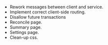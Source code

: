 - Rework messages between client and service.
- Implement correct client-side routing.
- Disallow future transactions
- Reconcile page.
- Summary page.
- Settings page.
- Clean-up css.
